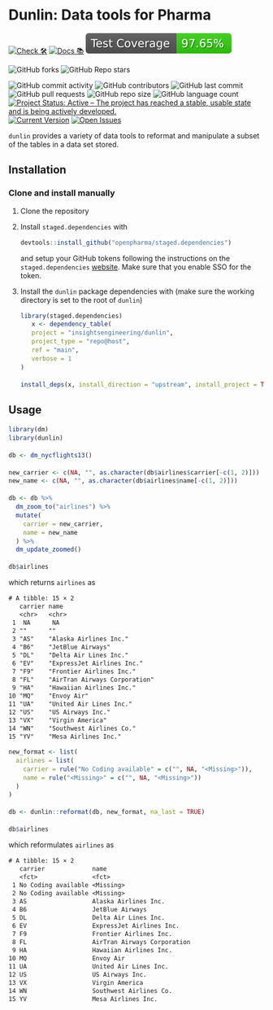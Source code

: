 # Dunlin: Data tools for Pharma

<!-- start badges -->
[![Check 🛠](https://github.com/insightsengineering/dunlin/actions/workflows/check.yaml/badge.svg)](https://github.com/insightsengineering/dunlin/actions/workflows/check.yaml)
[![Docs 📚](https://github.com/insightsengineering/dunlin/actions/workflows/docs.yaml/badge.svg)](https://insightsengineering.github.io/dunlin/)
[![Code Coverage 📔](https://raw.githubusercontent.com/insightsengineering/dunlin/_xml_coverage_reports/data/main/badge.svg)](https://raw.githubusercontent.com/insightsengineering/dunlin/_xml_coverage_reports/data/main/coverage.xml)

![GitHub forks](https://img.shields.io/github/forks/insightsengineering/dunlin?style=social)
![GitHub Repo stars](https://img.shields.io/github/stars/insightsengineering/dunlin?style=social)

![GitHub commit activity](https://img.shields.io/github/commit-activity/m/insightsengineering/dunlin)
![GitHub contributors](https://img.shields.io/github/contributors/insightsengineering/dunlin)
![GitHub last commit](https://img.shields.io/github/last-commit/insightsengineering/dunlin)
![GitHub pull requests](https://img.shields.io/github/issues-pr/insightsengineering/dunlin)
![GitHub repo size](https://img.shields.io/github/repo-size/insightsengineering/dunlin)
![GitHub language count](https://img.shields.io/github/languages/count/insightsengineering/dunlin)
[![Project Status: Active – The project has reached a stable, usable state and is being actively developed.](https://www.repostatus.org/badges/latest/active.svg)](https://www.repostatus.org/#active)
[![Current Version](https://img.shields.io/github/r-package/v/insightsengineering/dunlin/main?color=purple\&label=package%20version)](https://github.com/insightsengineering/dunlin/tree/main)
[![Open Issues](https://img.shields.io/github/issues-raw/insightsengineering/dunlin?color=red\&label=open%20issues)](https://github.com/insightsengineering/dunlin/issues?q=is%3Aissue+is%3Aopen+sort%3Aupdated-desc)
<!-- end badges -->

`dunlin` provides a variety of data tools to reformat and manipulate a subset of the tables in a data set stored.

## Installation

### Clone and install manually

1. Clone the repository

1. Install `staged.dependencies` with

   ```r
   devtools::install_github("openpharma/staged.dependencies")
   ```

   and setup your GitHub tokens following the instructions on the `staged.dependencies` [website](https://github.com/openpharma/staged.dependencies).  Make sure that you enable SSO for the token.

1. Install the `dunlin` package dependencies with (make sure the working directory is set to the root of `dunlin`)

   ```r
   library(staged.dependencies)
      x <- dependency_table(
      project = "insightsengineering/dunlin",
      project_type = "repo@host",
      ref = "main",
      verbose = 1
   )

   install_deps(x, install_direction = "upstream", install_project = TRUE)
   ```

## Usage

  ```r
  library(dm)
  library(dunlin)
  
  db <- dm_nycflights13()
  
  new_carrier <- c(NA, "", as.character(db$airlines$carrier[-c(1, 2)]))
  new_name <- c(NA, "", as.character(db$airlines$name[-c(1, 2)]))
  
  db <- db %>%
    dm_zoom_to("airlines") %>%
    mutate(
      carrier = new_carrier,
      name = new_name
    ) %>%
    dm_update_zoomed()

  db$airlines
  ```
  
  which returns `airlines` as
  
  ```text
  # A tibble: 15 × 2
     carrier name                         
     <chr>   <chr>                        
   1  NA      NA                          
   2 ""      ""                           
   3 "AS"    "Alaska Airlines Inc."       
   4 "B6"    "JetBlue Airways"            
   5 "DL"    "Delta Air Lines Inc."       
   6 "EV"    "ExpressJet Airlines Inc."   
   7 "F9"    "Frontier Airlines Inc."     
   8 "FL"    "AirTran Airways Corporation"
   9 "HA"    "Hawaiian Airlines Inc."     
  10 "MQ"    "Envoy Air"                  
  11 "UA"    "United Air Lines Inc."      
  12 "US"    "US Airways Inc."            
  13 "VX"    "Virgin America"             
  14 "WN"    "Southwest Airlines Co."     
  15 "YV"    "Mesa Airlines Inc."   
  ```
  
  ```r
  new_format <- list(
    airlines = list(
      carrier = rule("No Coding available" = c("", NA, "<Missing>")),
      name = rule("<Missing>" = c("", NA, "<Missing>"))
    )
  )
  
  db <- dunlin::reformat(db, new_format, na_last = TRUE)
  
  db$airlines
  ```
  
  which reformulates `airlines` as
  
  ```text
  # A tibble: 15 × 2
     carrier             name                       
     <fct>               <fct>                      
   1 No Coding available <Missing>                  
   2 No Coding available <Missing>                  
   3 AS                  Alaska Airlines Inc.       
   4 B6                  JetBlue Airways            
   5 DL                  Delta Air Lines Inc.       
   6 EV                  ExpressJet Airlines Inc.   
   7 F9                  Frontier Airlines Inc.     
   8 FL                  AirTran Airways Corporation
   9 HA                  Hawaiian Airlines Inc.     
  10 MQ                  Envoy Air                  
  11 UA                  United Air Lines Inc.      
  12 US                  US Airways Inc.            
  13 VX                  Virgin America             
  14 WN                  Southwest Airlines Co.     
  15 YV                  Mesa Airlines Inc.    
  ```
